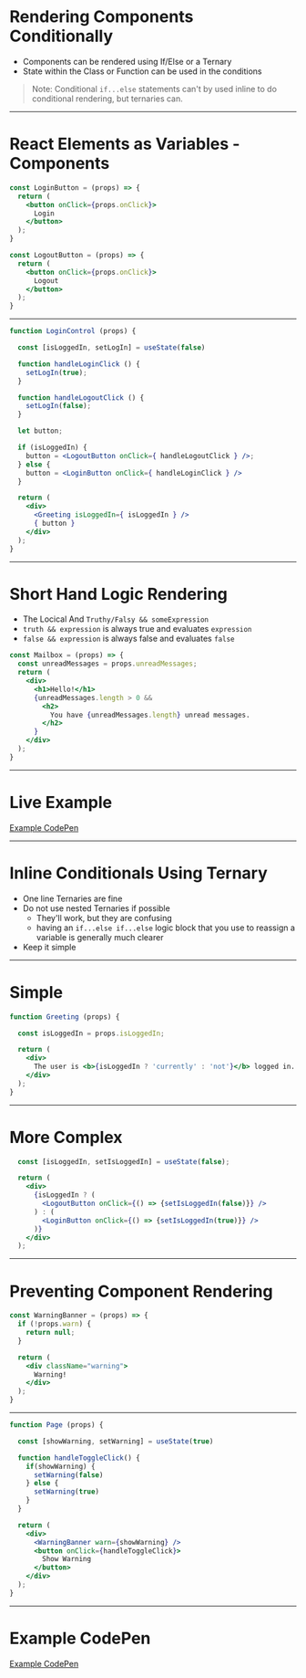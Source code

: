 # Rendering Components Conditionally

* Components can be rendered using If/Else or a Ternary
* State within the Class or Function can be used in the conditions

>Note: Conditional `if...else` statements can't by used inline to do conditional rendering, but ternaries can.

---

# React Elements as Variables - Components

```jsx
const LoginButton = (props) => {
  return (
    <button onClick={props.onClick}>
      Login
    </button>
  );
}

const LogoutButton = (props) => {
  return (
    <button onClick={props.onClick}>
      Logout
    </button>
  );
}
```

---

```jsx
function LoginControl (props) {

  const [isLoggedIn, setLogIn] = useState(false)

  function handleLoginClick () {
    setLogIn(true);
  }

  function handleLogoutClick () {
    setLogIn(false);
  }

  let button;

  if (isLoggedIn) {
    button = <LogoutButton onClick={ handleLogoutClick } />;
  } else {
    button = <LoginButton onClick={ handleLoginClick } />
  }

  return (
    <div>
      <Greeting isLoggedIn={ isLoggedIn } />
      { button }
    </div>
  );
}
```

---

# Short Hand Logic Rendering

* The Locical And `Truthy/Falsy && someExpression`
* `truth && expression` is always true and evaluates `expression`
* `false && expression` is always false and evaluates `false`

```jsx
const Mailbox = (props) => {
  const unreadMessages = props.unreadMessages;
  return (
    <div>
      <h1>Hello!</h1>
      {unreadMessages.length > 0 &&
        <h2>
          You have {unreadMessages.length} unread messages.
        </h2>
      }
    </div>
  );
}
```

---

# Live Example

[Example CodePen](https://codepen.io/Dangeranger/pen/ajPxBd)

---

# Inline Conditionals Using Ternary

* One line Ternaries are fine
* Do not use nested Ternaries if possible
  * They'll work, but they are confusing
  * having an `if...else if...else` logic block that you use to reassign a variable is generally much clearer
* Keep it simple

---

# Simple

```jsx
function Greeting (props) {

  const isLoggedIn = props.isLoggedIn;

  return (
    <div>
      The user is <b>{isLoggedIn ? 'currently' : 'not'}</b> logged in.
    </div>
  );
}
```

---

# More Complex

```jsx
  const [isLoggedIn, setIsLoggedIn] = useState(false);

  return (
    <div>
      {isLoggedIn ? (
        <LogoutButton onClick={() => {setIsLoggedIn(false)}} />
      ) : (
        <LoginButton onClick={() => {setIsLoggedIn(true)}} />
      )}
    </div>
  );
```

---

# Preventing Component Rendering

```jsx
const WarningBanner = (props) => {
  if (!props.warn) {
    return null;
  }

  return (
    <div className="warning">
      Warning!
    </div>
  );
}
```

---

```jsx
function Page (props) {

  const [showWarning, setWarning] = useState(true)

  function handleToggleClick() {
    if(showWarning) {
      setWarning(false)
    } else {
      setWarning(true)
    }
  }

  return (
    <div>
      <WarningBanner warn={showWarning} />
      <button onClick={handleToggleClick}>
        Show Warning
      </button>
    </div>
  );
}
```

---

# Example CodePen

[Example CodePen](https://codepen.io/Dangeranger/pen/BPvEqv?editors=0010)
